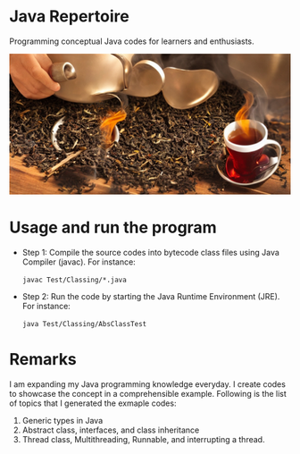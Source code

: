 # Java Repertoire 
Programming conceptual Java codes for learners and enthusiasts. 

![alt-text](https://github.com/nimamasoumi/Java_Repertoire/blob/main/java.jpeg?raw=true)


# Usage and run the program #

- Step 1:
  Compile the source codes into bytecode class files using Java Compiler (javac). For instance:
  
  `javac Test/Classing/*.java`
  
  
- Step 2:
  Run the code by starting the Java Runtime Environment (JRE). For instance:
  
  `java Test/Classing/AbsClassTest`
  

# Remarks #

I am expanding my Java programming knowledge everyday. I create codes to showcase the concept in a comprehensible example. Following is the list of topics that I generated the exmaple codes:

1. Generic types in Java
2. Abstract class, interfaces, and class inheritance
3. Thread class, Multithreading, Runnable, and interrupting a thread.

